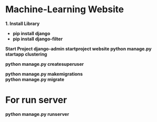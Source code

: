 # Machine-Learning Website

<b>1. Install Library<b>
<ul>
  <li>pip install django</li>
  <li>pip install django-filter</li>
</ul>
<b>Start Project</b>
django-admin startproject website
<b>python manage.py startapp clustering<b>


python manage.py createsuperuser

python manage.py makemigrations
<br>
python manage.py migrate

# For run server
python manage.py runserver
